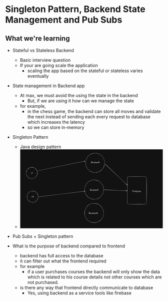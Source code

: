 # Singleton Pattern, Backend State Management and Pub Subs

## What we're learning

- Stateful vs Stateless Backend
  - Basic interview question
  - If your are going scale the application
    - scaling the app based on the stateful or stateless varies eventually
- State management in Backend app
  - At max, we must avoid the using the state in the backend
    - But, if we are using it how can we manage the state
  - for example,
    - in the chess game, the backend can store all moves and validate the next instead of sending each every request to database which increases the latency
    - so we can store in-memory
- Singleton Pattern
  - Java design pattern
  - ![alt text](image.png)
- Pub Subs + Singleton pattern

- What is the purpose of backend compared to frontend
  - backend has full access to the database
  - it can filter out what the frontend required
  - for example
    - if a user purchases courses the backend will only show the data which is related to his course details not other courses which are not purchased.
  - is there any way that frontend directly communicate to database
    - Yes, using backend as a service tools like firebase
